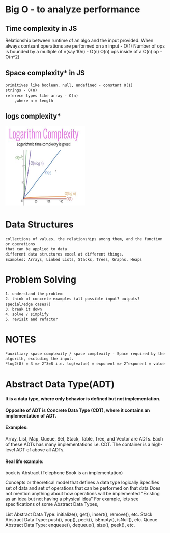 # Big O - to analyze performance
## Time complexity in JS
Relationship between runtime of an algo and the input provided.
When always contsant operations are performed on an input - O(1)
Number of ops is bounded by a multiple of n(say 10n) - O(n)
O(n) ops inside of a O(n) op - O(n^2)


## Space complexity* in JS
    primitives like boolean, null, undefined - constant O(1)
    strings - O(n)
    referece types like array - O(n)
        ,where n = length

## logs complexity*
<img src="/images/logs.JPG" width=250 height=250 />  

# Data Structures
    collections of values, the relationships among them, and the function or operations  
    that can be applied to data.  
    different data structures excel at different things.  
    Examples: Arrays, Linked Lists, Stacks, Trees, Graphs, Heaps

# Problem Solving
    1. understand the problem
    2. think of concrete examples (all possible input? outputs? special/edge cases?)
    3. break it down 
    4. solve / simplify
    5. revisit and refactor

# NOTES
    *auxiliary space complexity / space complexity - Space required by the algorith, excluding the input.
    *log2(8) = 3 => 2^3=8 i.e. log(value) = exponent => 2^exponent = value


# Abstract Data Type(ADT) 
#### It is a data type, where only behavior is defined but not implementation.

#### Opposite of ADT is Concrete Data Type (CDT), where it contains an implementation of ADT.

#### Examples:
Array, List, Map, Queue, Set, Stack, Table, Tree, and Vector are ADTs. Each of these ADTs has many implementations i.e. CDT. The container is a high-level ADT of above all ADTs.

#### Real life example:
book is Abstract (Telephone Book is an implementation)

Concepts or theoretical model that defines a data type logically
Specifies set of data and set of operations that can be performed on that data
Does not mention anything about how operations will be implemented
"Existing as an idea but not having a physical idea"
For example, lets see specifications of some Abstract Data Types,

List Abstract Data Type: initialize(), get(), insert(), remove(), etc.
Stack Abstract Data Type: push(), pop(), peek(), isEmpty(), isNull(), etc.
Queue Abstract Data Type: enqueue(), dequeue(), size(), peek(), etc. 
